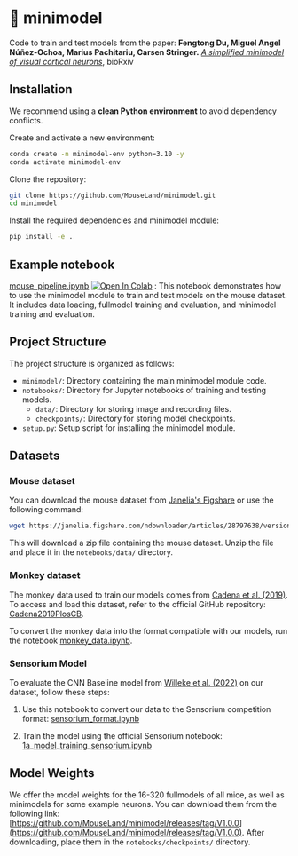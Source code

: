 # 🧠 minimodel

Code to train and test models from the paper:  **Fengtong Du, Miguel Angel Núñez-Ochoa, Marius Pachitariu, Carsen Stringer.** *[A simplified minimodel of visual cortical neurons](https://www.biorxiv.org/content/10.1101/2024.06.30.601394v1)*, bioRxiv


## Installation

We recommend using a **clean Python environment** to avoid dependency conflicts.

Create and activate a new environment:
```bash
conda create -n minimodel-env python=3.10 -y
conda activate minimodel-env
```

Clone the repository:
```bash
git clone https://github.com/MouseLand/minimodel.git
cd minimodel
```

Install the required dependencies and minimodel module:
```bash
pip install -e .
```
## Example notebook
[mouse_pipeline.ipynb](https://github.com/MouseLand/minimodel/blob/main/notebooks/mouse_pipeline.ipynb) [![Open In Colab](https://colab.research.google.com/assets/colab-badge.svg)](
https://colab.research.google.com/github/MouseLand/minimodel/blob/master/notebooks/mouse_pipeline.ipynb)
: This notebook demonstrates how to use the minimodel module to train and test models on the mouse dataset. It includes data loading, fullmodel training and evaluation, and minimodel training and evaluation.



## Project Structure

The project structure is organized as follows:


- `minimodel/`: Directory containing the main minimodel module code.
- `notebooks/`: Directory for Jupyter notebooks of training and testing models.
    - `data/`: Directory for storing image and recording files.
    - `checkpoints/`: Directory for storing model checkpoints.
- `setup.py`: Setup script for installing the minimodel module.

## Datasets

### Mouse dataset
You can download the mouse dataset from [Janelia's Figshare](https://janelia.figshare.com/articles/dataset/Towards_a_simplified_model_of_primary_visual_cortex/28797638) or use the following command:
```bash
wget https://janelia.figshare.com/ndownloader/articles/28797638/versions/2
```
This will download a zip file containing the mouse dataset. Unzip the file and place it in the `notebooks/data/` directory.

### Monkey dataset

The monkey data used to train our models comes from [Cadena et al. (2019)](https://journals.plos.org/ploscompbiol/article?id=10.1371/journal.pcbi.1006897). To access and load this dataset, refer to the official GitHub repository: [Cadena2019PlosCB](https://github.com/sacadena/Cadena2019PlosCB).

To convert the monkey data into the format compatible with our models, run the notebook [monkey_data.ipynb](https://github.com/MouseLand/minimodel/blob/main/notebooks/data/mouse_pipeline.ipynb).

### Sensorium Model

To evaluate the CNN Baseline model from [Willeke et al. (2022)](https://arxiv.org/abs/2206.08666) on our dataset, follow these steps:

1. Use this notebook to convert our data to the Sensorium competition format: [sensorium_format.ipynb](https://github.com/MouseLand/minimodel/blob/main/notebooks/data/sensorium_format.ipynb)

2. Train the model using the official Sensorium notebook: [1a_model_training_sensorium.ipynb](https://github.com/sinzlab/sensorium/blob/main/notebooks/model_tutorial/1a_model_training_sensorium.ipynb)


## Model Weights
We offer the model weights for the 16-320 fullmodels of all mice, as well as minimodels for some example neurons. You can download them from the following link: [https://github.com/MouseLand/minimodel/releases/tag/V1.0.0](https://github.com/MouseLand/minimodel/releases/tag/V1.0.0). After downloading, place them in the `notebooks/checkpoints/` directory. 

